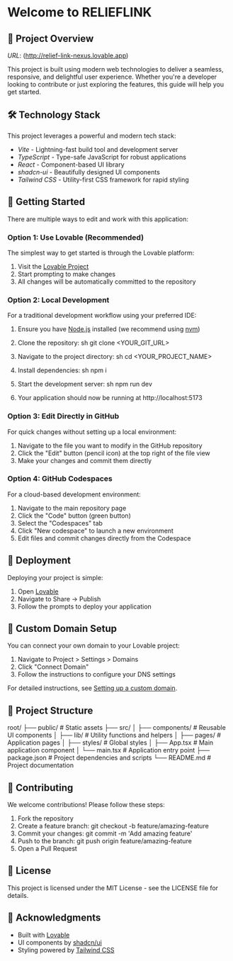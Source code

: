 # Welcome to RELIEFLINK

## 🚀 Project Overview

*URL*: (http://relief-link-nexus.lovable.app)

This project is built using modern web technologies to deliver a seamless, responsive, and delightful user experience. Whether you're a developer looking to contribute or just exploring the features, this guide will help you get started.

## 🛠 Technology Stack

This project leverages a powerful and modern tech stack:

- *Vite* - Lightning-fast build tool and development server
- *TypeScript* - Type-safe JavaScript for robust applications
- *React* - Component-based UI library
- *shadcn-ui* - Beautifully designed UI components
- *Tailwind CSS* - Utility-first CSS framework for rapid styling

## 🧩 Getting Started

There are multiple ways to edit and work with this application:

### Option 1: Use Lovable (Recommended)

The simplest way to get started is through the Lovable platform:

1. Visit the [Lovable Project](https://lovable.dev/projects/2fe35280-36af-4da1-ab55-f397cb2690c4)
2. Start prompting to make changes
3. All changes will be automatically committed to the repository

### Option 2: Local Development

For a traditional development workflow using your preferred IDE:

1. Ensure you have [Node.js](https://nodejs.org/) installed (we recommend using [nvm](https://github.com/nvm-sh/nvm#installing-and-updating))
2. Clone the repository:
   sh
   git clone <YOUR_GIT_URL>
   
3. Navigate to the project directory:
   sh
   cd <YOUR_PROJECT_NAME>
   
4. Install dependencies:
   sh
   npm i
   
5. Start the development server:
   sh
   npm run dev
   
6. Your application should now be running at http://localhost:5173

### Option 3: Edit Directly in GitHub

For quick changes without setting up a local environment:

1. Navigate to the file you want to modify in the GitHub repository
2. Click the "Edit" button (pencil icon) at the top right of the file view
3. Make your changes and commit them directly

### Option 4: GitHub Codespaces

For a cloud-based development environment:

1. Navigate to the main repository page
2. Click the "Code" button (green button)
3. Select the "Codespaces" tab
4. Click "New codespace" to launch a new environment
5. Edit files and commit changes directly from the Codespace

## 🚢 Deployment

Deploying your project is simple:

1. Open [Lovable](https://lovable.dev/projects/2fe35280-36af-4da1-ab55-f397cb2690c4)
2. Navigate to Share -> Publish
3. Follow the prompts to deploy your application

## 🔗 Custom Domain Setup

You can connect your own domain to your Lovable project:

1. Navigate to Project > Settings > Domains
2. Click "Connect Domain"
3. Follow the instructions to configure your DNS settings

For detailed instructions, see [Setting up a custom domain](https://docs.lovable.dev/tips-tricks/custom-domain#step-by-step-guide).

## 📝 Project Structure


root/
├── public/            # Static assets
├── src/
│   ├── components/    # Reusable UI components
│   ├── lib/           # Utility functions and helpers
│   ├── pages/         # Application pages
│   ├── styles/        # Global styles
│   ├── App.tsx        # Main application component
│   └── main.tsx       # Application entry point
├── package.json       # Project dependencies and scripts
└── README.md          # Project documentation


## 🤝 Contributing

We welcome contributions! Please follow these steps:

1. Fork the repository
2. Create a feature branch: git checkout -b feature/amazing-feature
3. Commit your changes: git commit -m 'Add amazing feature'
4. Push to the branch: git push origin feature/amazing-feature
5. Open a Pull Request

## 📄 License

This project is licensed under the MIT License - see the LICENSE file for details.

## 🙏 Acknowledgments

- Built with [Lovable](https://lovable.dev)
- UI components by [shadcn/ui](https://ui.shadcn.com)
- Styling powered by [Tailwind CSS](https://tailwindcss.com)
